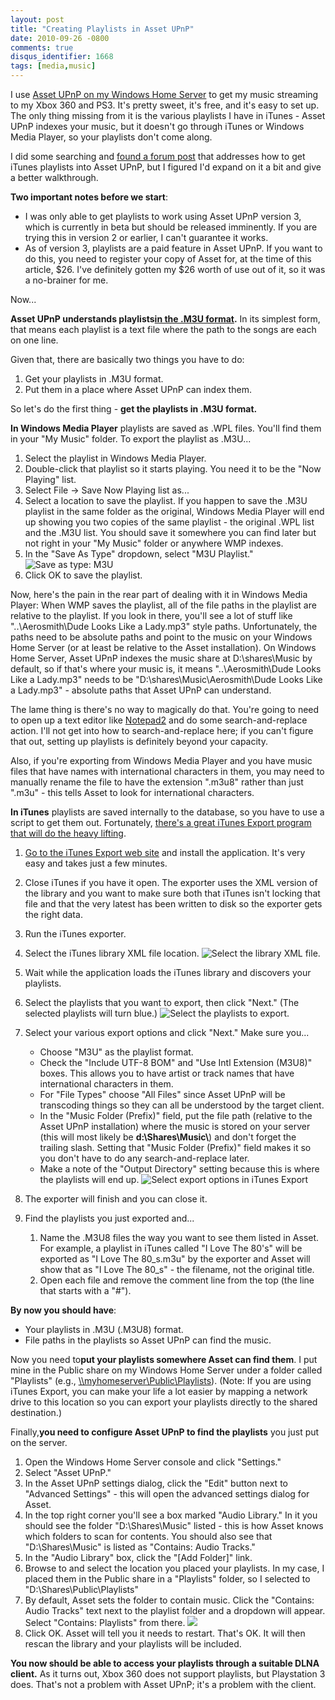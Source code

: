 ```yaml
---
layout: post
title: "Creating Playlists in Asset UPnP"
date: 2010-09-26 -0800
comments: true
disqus_identifier: 1668
tags: [media,music]
---
```

I use [Asset UPnP on my Windows Home
Server](/archive/2009/08/11/stream-more-music-from-windows-home-server-with-asset-upnp.aspx)
to get my music streaming to my Xbox 360 and PS3. It's pretty sweet,
it's free, and it's easy to set up. The only thing missing from it is
the various playlists I have in iTunes - Asset UPnP indexes your music,
but it doesn't go through iTunes or Windows Media Player, so your
playlists don't come along.

I did some searching and [found a forum
post](http://forums.naim-audio.com/eve/forums/a/tpc/f/48019385/m/7212984927)
that addresses how to get iTunes playlists into Asset UPnP, but I
figured I'd expand on it a bit and give a better walkthrough.

**Two important notes before we start**:

-   I was only able to get playlists to work using Asset UPnP version 3,
    which is currently in beta but should be released imminently. If you
    are trying this in version 2 or earlier, I can't guarantee it works.
-   As of version 3, playlists are a paid feature in Asset UPnP. If you
    want to do this, you need to register your copy of Asset for, at the
    time of this article, \$26. I've definitely gotten my \$26 worth of
    use out of it, so it was a no-brainer for me.

Now...

**Asset UPnP understands playlists**[**in the .M3U
format**](http://en.wikipedia.org/wiki/M3U)**.** In its simplest form,
that means each playlist is a text file where the path to the songs are
each on one line.

Given that, there are basically two things you have to do:

1.  Get your playlists in .M3U format.
2.  Put them in a place where Asset UPnP can index them.

So let's do the first thing - **get the playlists in .M3U format.**

**In Windows Media Player** playlists are saved as .WPL files. You'll
find them in your "My Music" folder. To export the playlist as .M3U...

1.  Select the playlist in Windows Media Player.
2.  Double-click that playlist so it starts playing. You need it to be
    the "Now Playing" list.
3.  Select File -\> Save Now Playing list as...
4.  Select a location to save the playlist. If you happen to save the
    .M3U playlist in the same folder as the original, Windows Media
    Player will end up showing you two copies of the same playlist - the
    original .WPL list and the .M3U list. You should save it somewhere
    you can find later but not right in your "My Music" folder or
    anywhere WMP indexes.
5.  In the "Save As Type" dropdown, select "M3U Playlist."
    ![Save as type:
    M3U](https://hyqi8g.bl3302.livefilestore.com/y2pnuMU-DpPbuCfd8uWnPidQg6cgqUohMuyqXxnMw8kOslHO7GVUefr4I5T37yhmNL9MGE-7RH7K0wFemKL1o8w5bwSz7dWK5fnJ8nlV5TDWN4/20100926wmpsaveasm3u.png?psid=1 "Save as type: M3U")
6.  Click OK to save the playlist.

Now, here's the pain in the rear part of dealing with it in Windows
Media Player: When WMP saves the playlist, all of the file paths in the
playlist are relative to the playlist. If you look in there, you'll see
a lot of stuff like "..\\Aerosmith\\Dude Looks Like a Lady.mp3" style
paths. Unfortunately, the paths need to be absolute paths and point to
the music on your Windows Home Server (or at least be relative to the
Asset installation). On Windows Home Server, Asset UPnP indexes the
music share at D:\\shares\\Music by default, so if that's where your
music is, it means "..\\Aerosmith\\Dude Looks Like a Lady.mp3" needs to
be "D:\\shares\\Music\\Aerosmith\\Dude Looks Like a Lady.mp3" - absolute
paths that Asset UPnP can understand.

The lame thing is there's no way to magically do that. You're going to
need to open up a text editor like
[Notepad2](http://www.flos-freeware.ch/notepad2.html) and do some
search-and-replace action. I'll not get into how to search-and-replace
here; if you can't figure that out, setting up playlists is definitely
beyond your capacity.

Also, if you're exporting from Windows Media Player and you have music
files that have names with international characters in them, you may
need to manually rename the file to have the extension ".m3u8" rather
than just ".m3u" - this tells Asset to look for international
characters.

**In iTunes** playlists are saved internally to the database, so you
have to use a script to get them out. Fortunately, [there's a great
iTunes Export program that will do the heavy
lifting](http://www.ericdaugherty.com/dev/itunesexport/).

1.  [Go to the iTunes Export web
    site](http://www.ericdaugherty.com/dev/itunesexport/) and install
    the application. It's very easy and takes just a few minutes.
2.  Close iTunes if you have it open. The exporter uses the XML version
    of the library and you want to make sure both that iTunes isn't
    locking that file and that the very latest has been written to disk
    so the exporter gets the right data.
3.  Run the iTunes exporter.
4.  Select the iTunes library XML file location.
    ![Select the library XML
    file.](https://hyqi8g.bl3301.livefilestore.com/y2pcyMZ1s_d3Wf94kW1jop8KBUyHN1iJICXI3vNm1Pirs1V47SLOdBjQE5maa2jcz_K0kncjL0CIbaJ5mDTYtQauofGYtU0Loh2KY6Xy3SHhvc/20100926itunesexport1.png?psid=1 "Select the library XML file.")

5.  Wait while the application loads the iTunes library and discovers
    your playlists.
6.  Select the playlists that you want to export, then click "Next."
    (The selected playlists will turn blue.)
    ![Select the playlists to
    export.](https://hyqi8g.bl3301.livefilestore.com/y2puadjyo9kN-2mzlMZyyUeY2Yn8S1bc0_X6pEqcu292h1qrV1QVsTB68Sis0j1tgYJAWhn2pAYBVmMK-YPApTiFLBlgrQfZkGdcSzyrrksxGs/20100926itunesexport2.png?psid=1 "Select the playlists to export.")

7.  Select your various export options and click "Next." Make sure
    you...
    -   Choose "M3U" as the playlist format.
    -   Check the "Include UTF-8 BOM" and "Use Intl Extension (M3U8)"
        boxes. This allows you to have artist or track names that have
        international characters in them.
    -   For "File Types" choose "All Files" since Asset UPnP will be
        transcoding things so they can all be understood by the target
        client.
    -   In the "Music Folder (Prefix)" field, put the file path
        (relative to the Asset UPnP installation) where the music is
        stored on your server (this will most likely be
        **d:\\Shares\\Music\\**) and don't forget the trailing slash.
        Setting that "Music Folder (Prefix)" field makes it so you don't
        have to do any search-and-replace later.
    -   Make a note of the "Output Directory" setting because this is
        where the playlists will end up.
        ![Select export options in iTunes
        Export](https://hyqi8g.blu.livefilestore.com/y2pT37mSblih2jbFHeuEjS78DOJaOZVDd_5bmVAM5BmzW6ZgnpXkn0WYbZPnpWts-AVm8UDBy8QMIWBoPUTXttYxUPox74N8MoVSW4bV92F49I/20100926itunesexport3.png?psid=1 "Select export options in iTunes Export")

8.  The exporter will finish and you can close it.
9.  Find the playlists you just exported and...
    1.  Name the .M3U8 files the way you want to see them listed in
        Asset. For example, a playlist in iTunes called "I Love The
        80's" will be exported as "I Love The 80\_s.m3u" by the exporter
        and Asset will show that as "I Love The 80\_s" - the filename,
        not the original title.
    2.  Open each file and remove the comment line from the top (the
        line that starts with a "\#").

**By now you should have**:

-   Your playlists in .M3U (.M3U8) format.
-   File paths in the playlists so Asset UPnP can find the music.

Now you need to**put your playlists somewhere Asset can find them**. I
put mine in the Public share on my Windows Home Server under a folder
called "Playlists" (e.g.,
[\\\\myhomeserver\\Public\\Playlists](file://\\myhomeserver\Public\Playlists)).
(Note: If you are using iTunes Export, you can make your life a lot
easier by mapping a network drive to this location so you can export
your playlists directly to the shared destination.)

Finally,**you need to configure Asset UPnP to find the playlists** you
just put on the server.

1.  Open the Windows Home Server console and click "Settings."
2.  Select "Asset UPnP."
3.  In the Asset UPnP settings dialog, click the "Edit" button next to
    "Advanced Settings" - this will open the advanced settings dialog
    for Asset.
4.  In the top right corner you'll see a box marked "Audio Library." In
    it you should see the folder "D:\\Shares\\Music" listed - this is
    how Asset knows which folders to scan for contents. You should also
    see that "D:\\Shares\\Music" is listed as "Contains: Audio Tracks."
5.  In the "Audio Library" box, click the "[Add Folder]" link.
6.  Browse to and select the location you placed your playlists. In my
    case, I placed them in the Public share in a "Playlists" folder, so
    I selected to "D:\\Shares\\Public\\Playlists"
7.  By default, Asset sets the folder to contain music. Click the
    "Contains: Audio Tracks" text next to the playlist folder and a
    dropdown will appear. Select "Contains: Playlists" from there.
    ![](https://hyqi8g.bl3302.livefilestore.com/y2pS16OZBsil-t3rF_vcAi-7NhGSUa7-cL0gXyI2whskmHg4nAc2iCoyiU2ZpY746u1ZlfULrzWTjL4ra-xzQRHofP_rWiTkOHp-sZMminfddA/20100926assetupnpfolderlocation.png?psid=1)
8.  Click OK. Asset will tell you it needs to restart. That's OK. It
    will then rescan the library and your playlists will be included.

**You now should be able to access your playlists through a suitable
DLNA client.** As it turns out, Xbox 360 does not support playlists, but
Playstation 3 does. That's not a problem with Asset UPnP; it's a problem
with the client.

